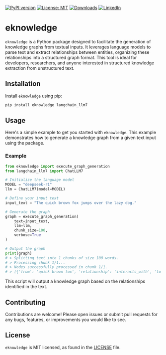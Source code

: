 [![PyPI version](https://badge.fury.io/py/eknowledge.svg)](https://badge.fury.io/py/eknowledge)
[![License: MIT](https://img.shields.io/badge/License-MIT-green.svg)](https://opensource.org/licenses/MIT)
[![Downloads](https://static.pepy.tech/badge/eknowledge)](https://pepy.tech/project/eknowledge)
[![LinkedIn](https://img.shields.io/badge/LinkedIn-blue)](https://www.linkedin.com/in/eugene-evstafev-716669181/)

# eknowledge

`eknowledge` is a Python package designed to facilitate the generation of knowledge graphs from textual inputs. It leverages language models to parse text and extract relationships between entities, organizing these relationships into a structured graph format. This tool is ideal for developers, researchers, and anyone interested in structured knowledge extraction from unstructured text.

## Installation

Install `eknowledge` using pip:

```bash
pip install eknowledge langchain_llm7
```

## Usage

Here's a simple example to get you started with `eknowledge`. This example demonstrates how to generate a knowledge graph from a given text input using the package.

### Example

```python
from eknowledge import execute_graph_generation
from langchain_llm7 import ChatLLM7

# Initialize the language model
MODEL = "deepseek-r1"
llm = ChatLLM7(model=MODEL)

# Define your input text
input_text = "The quick brown fox jumps over the lazy dog."

# Generate the graph
graph = execute_graph_generation(
    text=input_text,
    llm=llm,
    chunk_size=100,
    verbose=True
)

# Output the graph
print(graph)
# > Splitting text into 1 chunks of size 100 words.
# > Processing chunk 1/1...
# > Nodes successfully processed in chunk 1/1.
# > [{'from': 'quick brown fox', 'relationship': 'interacts_with', 'to': 'lazy dog'}]
```

This script will output a knowledge graph based on the relationships identified in the text.

## Contributing

Contributions are welcome! Please open issues or submit pull requests for any bugs, features, or improvements you would like to see.

## License

`eknowledge` is MIT licensed, as found in the [LICENSE](https://opensource.org/licenses/MIT) file.
